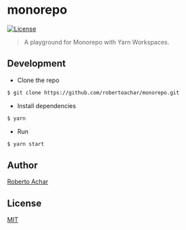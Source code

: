 # monorepo

[![License][license-badge]][license-url]

> A playground for Monorepo with Yarn Workspaces.

## Development

- Clone the repo

```bash
$ git clone https://github.com/robertoachar/monorepo.git
```

- Install dependencies

```bash
$ yarn
```

- Run

```bash
$ yarn start
```

## Author

[Roberto Achar](https://twitter.com/robertoachar)

## License

[MIT](https://github.com/robertoachar/monorepo/blob/master/LICENSE)

[license-badge]: https://img.shields.io/github/license/robertoachar/monorepo.svg
[license-url]: https://opensource.org/licenses/MIT
